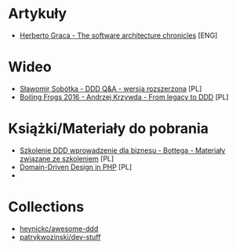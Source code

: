 # Artykuły
* [Herberto Graca - The software architecture chronicles](https://herbertograca.com/2017/07/03/the-software-architecture-chronicles/) [ENG]

# Wideo
* [Sławomir Sobótka - DDD Q&A - wersja rozszerzona](https://www.youtube.com/watch?v=do-xqIbKZ_8) [PL]
* [Boiling Frogs 2016 - Andrzej Krzywda - From legacy to DDD](https://www.youtube.com/watch?v=MzV2vGSTpo8&t=2s) [PL]


# Książki/Materiały do pobrania
* [Szkolenie DDD wprowadzenie dla biznesu - Bottega - Materiały związane ze szkoleniem](https://bottega.com.pl/szkolenie-ddd-wprowadzenie-dla-biznesu#downloads) [PL]
* [Domain-Driven Design in PHP](https://leanpub.com/ddd-in-php) [PL]
* 
# Collections
* [heynickc/awesome-ddd](https://github.com/heynickc/awesome-ddd)
* [patrykwozinski/dev-stuff](https://github.com/patrykwozinski/dev-stuff)
